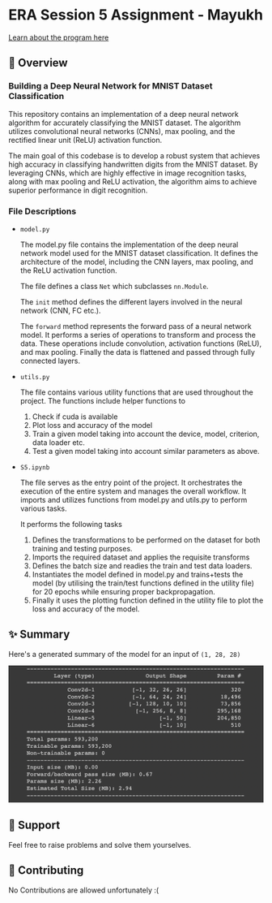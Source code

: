 <!-- markdownlint-disable MD030 -->

# ERA Session 5 Assignment - Mayukh

<a href="https://theschoolof.ai/#programs">Learn about the program here</a>

## 📝 Overview

### Building a Deep Neural Network for MNIST Dataset Classification

This repository contains an implementation of a deep neural network algorithm for accurately classifying the MNIST dataset. The algorithm utilizes convolutional neural networks (CNNs), max pooling, and the rectified linear unit (ReLU) activation function.

The main goal of this codebase is to develop a robust system that achieves high accuracy in classifying handwritten digits from the MNIST dataset. By leveraging CNNs, which are highly effective in image recognition tasks, along with max pooling and ReLU activation, the algorithm aims to achieve superior performance in digit recognition.

### File Descriptions

-   `model.py`

    The model.py file contains the implementation of the deep neural network model used for the MNIST dataset classification. It defines the architecture of the model, including the CNN layers, max pooling, and the ReLU activation function.
    
    The file defines a class `Net` which subclasses `nn.Module`.
    
    The `init` method defines the different layers involved in the neural network (CNN, FC etc.). 
    
    The `forward` method represents the forward pass of a neural network model. It performs a series of operations to transform and process the data. These operations include convolution, activation functions (ReLU), and max pooling. Finally the data is flattened and passed through fully connected layers. 
    
-   `utils.py`

    The file contains various utility functions that are used throughout the project. The functions include helper functions to 
    
    1. Check if cuda is available
    2. Plot loss and accuracy of the model
    3. Train a given model taking into account the device, model, criterion, data loader etc.
    4. Test a given model taking into account similar parameters as above.


-   `S5.ipynb`    
    
    The file serves as the entry point of the project. It orchestrates the execution of the entire system and manages the overall workflow. It imports and utilizes functions from model.py and utils.py to perform various tasks.
    
    It performs the following tasks
    
    1. Defines the transformations to be performed on the dataset for both training and testing purposes.
    2. Imports the required dataset and applies the requisite transforms
    3. Defines the batch size and readies the train and test data loaders.
    4. Instantiates the model defined in model.py and trains+tests the model (by utilising the train/test functions defined in the utility file) for 20 epochs while ensuring proper backpropagation.
    5. Finally it uses the plotting function defined in the utility file to plot the loss and accuracy of the model.

## ✨ Summary

Here's a generated summary of the model for an input of `(1, 28, 28)`

![Summary](/summary.png)

## 🙋 Support

Feel free to raise problems and solve them yourselves.

## 🙌 Contributing

No Contributions are allowed unfortunately :(
